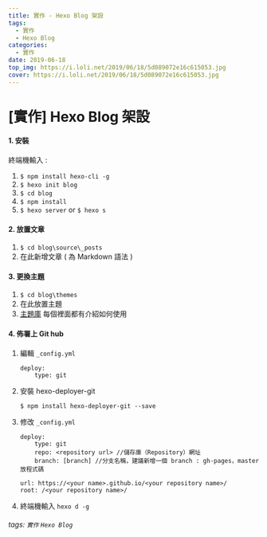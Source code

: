 ```yaml
---
title: 實作 - Hexo Blog 架設
tags:
  - 實作
  - Hexo Blog
categories:
  - 實作
date: 2019-06-18
top_img: https://i.loli.net/2019/06/18/5d089072e16c615053.jpg
cover: https://i.loli.net/2019/06/18/5d089072e16c615053.jpg
---
```

# [實作] Hexo Blog 架設

#### 1. 安裝

終端機輸入 :

1. `$ npm install hexo-cli -g`
2. `$ hexo init blog`
3. `$ cd blog`
4. `$ npm install`
5. `$ hexo server` or `$ hexo s`

#### 2. 放置文章

1. `$ cd blog\source\_posts`
2. 在此新增文章 ( 為 Markdown 語法 )

#### 3. 更換主題

1. `$ cd blog\themes`
2. 在此放置主題
3. [主題庫](https://hexo.io/themes/) 每個裡面都有介紹如何使用

#### 4. 佈署上 Git hub

1. 編輯 `_config.yml`

    ```
    deploy:
        type: git
    ```
    
2. 安裝 hexo-deployer-git

    ```
    $ npm install hexo-deployer-git --save
    ```
    
3. 修改 `_config.yml`

    ```
    deploy:
        type: git
        repo: <repository url> //儲存庫（Repository）網址
        branch: [branch] //分支名稱，建議新增一個 branch : gh-pages，master 放程式碼
    ```
    
    ```
    url: https://<your name>.github.io/<your repository name>/
    root: /<your repository name>/
    ```
    
4. 終端機輸入 `hexo d -g`

###### tags: `實作` `Hexo Blog`